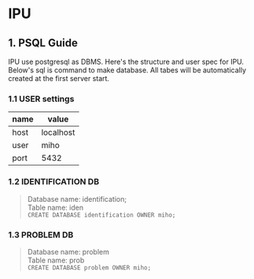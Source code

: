 # IPU

## 1. PSQL Guide

IPU use postgresql as DBMS. Here's the structure and user spec for IPU.
Below's sql is command to make database. All tabes will be automatically created at the first server start.

### 1.1 USER settings

|name|value|
|-|-|
|host|localhost|
|user|miho|
|port|5432|

### 1.2 IDENTIFICATION DB

> Database name: identification;   
> Table name: iden   
> `CREATE DATABASE identification OWNER miho;`

### 1.3 PROBLEM DB

> Database name: problem   
> Table name: prob   
> `CREATE DATABASE problem OWNER miho;`